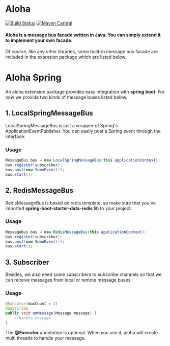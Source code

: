 # Aloha  
[![Build Status](https://travis-ci.org/pojozhang/aloha.svg?branch=master)](https://travis-ci.org/pojozhang/aloha)
[![Maven Central](https://maven-badges.herokuapp.com/maven-central/io.bayberry/aloha-core/badge.svg)](https://maven-badges.herokuapp.com/maven-central/io.bayberry/aloha-core)

#### Aloha is a message bus facade written in Java. You can simply extend it to implement your own facade.

Of course, like any other libraries, some built-in message bus facade are included in the extension package which are listed below. 

# Aloha Spring
An aloha extension package provides easy integration with **spring boot**. For now we provide two kinds of message buses listed below.
## 1. LocalSpringMessageBus
LocalSpringMessageBus is just a wrapper of Spring's ApplicationEventPublisher. You can easily post a Spring event through the interface.
### Usage
```java
MessageBus bus = new LocalSpringMessageBus(this.applicationContext);
bus.register(subscriber);
bus.post(new SomeEvent());
bus.start();
```

## 2. RedisMessageBus
RedisMessageBus is based on redis template, so make sure that you've imported **spring-boot-starter-data-redis** lib to your project.
### Usage
```java
MessageBus bus = new RedisMessageBus(this.applicationContext);
bus.register(subscriber);
bus.post(new SomeEvent());
bus.start();
```

## 3. Subscriber
Besides, we also need some subscribers to subscribe channels so that we can receive messages from local or remote message buses.

### Usage
```java
@Executor(maxCount = 2)
@Subscribe
public void onMessage(Message message) {
    //handle message
}
```
The **@Executor** annotation is optional. When you use it, aloha will create muitl threads to handle your message.

